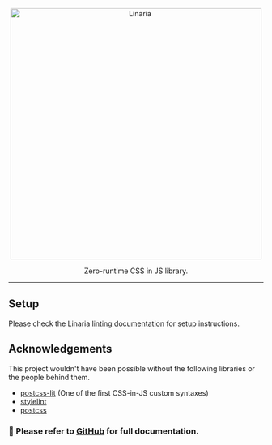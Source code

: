 <p align="center">
  <img alt="Linaria" src="https://raw.githubusercontent.com/callstack/linaria/HEAD/website/assets/linaria-logo@2x.png" width="496">
</p>

<p align="center">
Zero-runtime CSS in JS library.
</p>

---

 
## Setup

Please check the Linaria [linting documentation](https://github.com/callstack/linaria/blob/master/docs/LINTING.md) for setup instructions.

## Acknowledgements
This project wouldn't have been possible without the following libraries or the people behind them.

- [postcss-lit](https://github.com/43081j/postcss-lit) (One of the first CSS-in-JS custom syntaxes)
- [stylelint](https://stylelint.io/)
- [postcss](https://postcss.org/)

### 📖 Please refer to [GitHub](https://github.com/callstack/linaria#readme) for full documentation.
